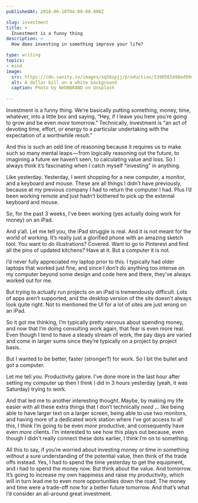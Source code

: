 ```yaml
---
publishedAt: 2018-06-10T04:00:00.000Z

slug: investment
title: >
  Investment is a funny thing
description: >
  How does investing in something improve your life?

type: writing
topics:
- mind
image:
  src: https://cdn.sanity.io/images/xq50spjj/production/5390565498ed99dfdec950d82fcbcd325e8441c1-2496x1664.jpg
  alt: A dollar bill on a white background
  caption: Photo by NeONBRAND on Unsplash
  
---
```


Investment is a funny thing. We’re basically putting something, money, time, whatever, into a little box and saying, “Hey, if I leave you here you’re going to grow and be even _more_ tomorrow.” Technically, investment is “an act of devoting time, effort, or energy to a particular undertaking with the expectation of a worthwhile result.”

And this is such an odd line of reasoning because it requires us to make such so many mental leaps — from logically reasoning out the future, to imagining a future we haven’t seen, to calculating value and loss. So I always think it’s fascinating when I catch myself “investing” in anything.

Like yesterday. Yesterday, I went shopping for a new computer, a monitor, and a keyboard and mouse. These are all things I didn’t have previously, because at my previous company I had to return the computer I had. Plus I’d been working remote and just hadn’t bothered to pick up the external keyboard and mouse.

So, for the past 3 weeks, I’ve been working (yes actually doing work for money) on an iPad.

And y’all. Let me tell you, the iPad struggle is real. And it is not meant for the world of working. It’s really just a glorified phone with an amazing sketch tool. You want to do illustrations? Covered. Want to go to Pinterest and find all the pins of updated kitchens? Have at it. But a computer it is not.

I’d never fully appreciated my laptop prior to this. I typically had older laptops that worked just fine, and since I don’t do anything too intense on my computer beyond some design and code here and there, they’ve always worked out for me.

But trying to actually run projects on an iPad is tremendously difficult. Lots of apps aren’t supported, and the desktop version of the site doesn’t always look quite right. Not to mentioned the UI for a lot of sites are just wrong on an iPad.

So it got me thinking, I’m typically pretty nervous about spending money, and now that I’m doing consulting work again, that fear is even more real. Even though I tend to have a steady stream of work, the pay days are varied and come in larger sums since they’re typically on a project by project basis.

But I wanted to be better, faster (stronger?) for work. So I bit the bullet and got a computer.

Let me tell you. Productivity galore. I’ve done more in the last hour after setting my computer up then I think I did in 3 hours yesterday (yeah, it was Saturday) trying to work.

And that led me to another interesting thought. Maybe, by making my life easier with all these extra things that I don’t technically _need_ … like being able to have larger text on a larger screen, being able to use two monitors, and having more of a dedicated work station where I’ve got access to all this, I think I’m going to be even _more_ productive, and consequently have even _more_ clients. I’m interested to see how this plays out because, even though I didn’t really connect these dots earlier, I think I’m on to something.

All this to say, if you’re worried about investing money or time in something without a sure understanding of the potential value, then think of the trade offs instead. Yes, I had to spend the time yesterday to get the equipment, and i had to spend the money _now._ But think about the value. And tomorrow. It’s going to increase my own happiness and raise my productivity, which will in turn lead me to even more opportunities down the road. The money and time were a trade-off now for a better future tomorrow. And that’s what I’d consider an all-around great investment.